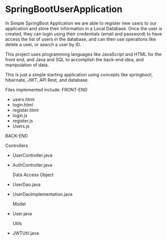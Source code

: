 # SpringBootUserApplication

In Simple SpringBoot Application we are able to register new users to our application and store their information in a Local Database.
Once the user is created, they can login using their credentials (email and password) to have access the list of users in the database, and can then use operations like 
delete a user, or search a user by ID. 

This project uses programming languages like JavaScript and HTML for the front end, and Java and SQL to accomplish the 
back-end idea, and manipulation of data.

This is just a simple starting application using concepts like springboot, hibernate, JWT, API Rest, and database.

Files implemented include:
 FRONT-END
- users.html
- login.html
- register.html
- login.js
- register.js
- Users.js

BACK-END

  Controllers
- UserController.java
- AuthController.java

  Data Access Object
- UserDao.java
- UserDaoImplementation.java

  Model
- User.java

  Utils
- JWTUtil.java
